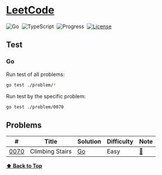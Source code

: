 # [LeetCode](https://leetcode.com/problemset/all)

![Go](https://img.shields.io/badge/language-Go-007d9c)&nbsp;
![TypeScript](https://img.shields.io/badge/language-TypeScript-3178c6)&nbsp;
![Progress](https://img.shields.io/badge/progess-1%20%2F%202082-sucess)&nbsp;
[![License](https://img.shields.io/badge/license-MIT-a31f34)](./LICENSE)

## Test

### Go

Run test of all problems:

```bash
go test ./problem/*
```

Run test by the specific problem:

```bash
go test ./problem/0070
```

## Problems

| #      | Title           | Solution      | Difficulty | Note                |
|--------|-----------------|---------------|------------|---------------------|
| [0070] | Climbing Stairs | [Go][0070_Go] | Easy       | [:memo:][0070_Note] |

[**:arrow_up: Back to Top**](#leetcode)

[0070]: https://leetcode.com/problems/climbing-stairs
[0070_Note]: ./problem/0070/README.md
[0070_Go]: ./problem/0070/climbing_stairs.go
